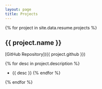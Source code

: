 ```yaml
---
layout: page
title: Projects
---
```


{% for project in site.data.resume.projects %}
## {{ project.name }}
[GitHub Repository]({{ project.github }})

{% for desc in project.description %}
- {{ desc }}
{% endfor %}

{% endfor %}
